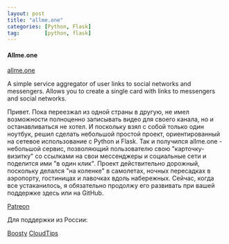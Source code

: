 ```yaml
---
layout: post
title: "allme.one"
categories: [Python, Flask]
tag:        [python, flask]
---
```



#### Allme.one

[allme.one](https://www.allme.one)

A simple service aggregator of user links to social networks and messengers. Allows you to create a single card with links to messengers and social networks.

Привет.
Пока переезжал из одной страны в другую, не имел возможности полноценно записывать видео для своего канала, но и останавливаться не хотел.
И поскольку взял с собой только один ноутбук, решил сделать небольшой простой проект, ориентированный на сетевое использование c Python и Flask. Так и получился allme.one - небольшой сервис, позволяющий пользователю  свою "карточку-визитку" со ссылками на свои мессенджеры и социальные сети и поделится ими "в один клик".
Проект действительно дорожный, поскольку делался "на коленке" в самолетах, ночных пересадках в аэропорту, гостиницах и лавочках вдоль набережных.
Сейчас, когда все устаканилось, я обязательно продолжу его развивать при вашей поддержке здесь или на GitHub.


[Patreon](https://patreon.com/codewithmax)

Для поддержки из России:

[Boosty](https://boosty.to/codewithmax)
[CloudTips](https://pay.cloudtips.ru/p/5acab2cd)
